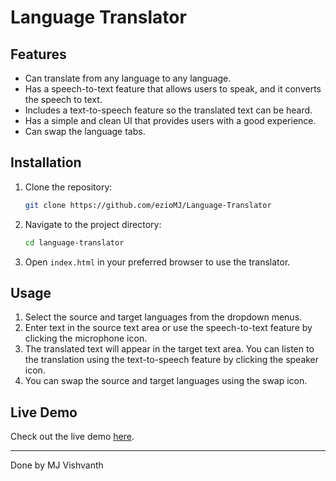 # Language Translator

## Features
- Can translate from any language to any language.
- Has a speech-to-text feature that allows users to speak, and it converts the speech to text.
- Includes a text-to-speech feature so the translated text can be heard.
- Has a simple and clean UI that provides users with a good experience.
- Can swap the language tabs.

## Installation

1. Clone the repository:
    ```bash
    git clone https://github.com/ezioMJ/Language-Translator
    ```
2. Navigate to the project directory:
    ```bash
    cd language-translator
    ```
3. Open `index.html` in your preferred browser to use the translator.

## Usage

1. Select the source and target languages from the dropdown menus.
2. Enter text in the source text area or use the speech-to-text feature by clicking the microphone icon.
3. The translated text will appear in the target text area. You can listen to the translation using the text-to-speech feature by clicking the speaker icon.
4. You can swap the source and target languages using the swap icon.

## Live Demo

Check out the live demo [here](https://language-translator-omega-one.vercel.app/).


---

Done by MJ Vishvanth

